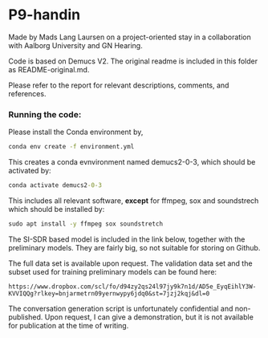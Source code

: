 # P9-handin
Made by Mads Lang Laursen on a project-oriented stay in a collaboration with Aalborg University and GN Hearing.

Code is based on Demucs V2. The original readme is included in this folder as README-original.md.

Please refer to the report for relevant descriptions, comments, and references. 

### Running the code:
Please install the Conda environment by,
```cmd
conda env create -f environment.yml
```

This creates a conda evnvironment named demucs2-0-3, which should be activated by:
```cmd
conda activate demucs2-0-3
```
This includes all relevant software, **except** for ffmpeg, sox and soundstrech which should be installed by:
```cmd
sudo apt install -y ffmpeg sox soundstretch
```

The SI-SDR based model is included in the link below, together with the preliminary models. They are fairly big, so not suitable for storing on Github. 

The full data set is available upon request. The validation data set and the subset used for training preliminary models can be found here:

```link
https://www.dropbox.com/scl/fo/d94zy2qs24l97jy9k7n1d/AD5e_EyqEihlY3W-KVVIQQg?rlkey=bnjarmetrn09yernwypy6jdq0&st=7jzj2kqj&dl=0
```

The conversation generation script is unfortunately confidential and non-published. Upon request, I can give a demonstration, but it is not available for publication at the time of writing.
